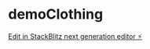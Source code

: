 # demoClothing

[Edit in StackBlitz next generation editor ⚡️](https://stackblitz.com/~/github.com/Maverick1602/demoClothing)